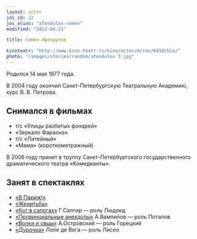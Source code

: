 ```yaml
---
layout: actor
jos_id: 22
jos_alias: "afendulov-semen"
modified: "2012-04-21"

title: Семен Афендулов

kinoteatr: "http://www.kino-teatr.ru/kino/acter/m/ros/6450/bio/"
photo: "/images/stories/random/afendulov 3.jpg"
---
```


Родился 14 мая 1977 года.

В 2004 году окончил Санкт-Петербургскую Театральную Академию, курс В. В. Петрова.


## Снимался в фильмах

- т/с «Улицы разбитых фонарей»
- «Зеркало Фараона»
- т/с «Литейный»
- «Мама» (короткометражный)

В 2006 году принят в труппу Санкт-Петербургского государственного драматического театра «Комедианты».


## Занят в спектаклях

- [«В Париж!»](41-v-paris.html)
- [«Женитьба»](69-genitba.html)
- [«Кот в сапогах»](74-kot-v-sapogah.html) Г.Сапгир — роль Людоед
- [«Провинциальные анекдоты»](71-anekdoti.html) А.Вампилов — роль Потапов
- [«Волки и овцы»](42-volki-i-ovci.html) А.Островский — роль Горецкий
- [«Дурочка»](44-dyrochka.html) Лопе де Вега — роль Лисео